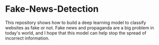 # Fake-News-Detection
This repository shows how to build a deep learning model to classify websites as fake or not. Fake news and propaganda are a big problem in today's world, and I hope that this model can help stop the spread of incorrect information.
